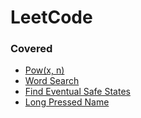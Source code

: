 # LeetCode

### Covered
- [Pow(x, n)](https://github.com/hlchanad/code-challenges/blob/master/src/leetcode/50-pow-x-n)
- [Word Search](https://github.com/hlchanad/code-challenges/blob/master/src/leetcode/79-word-search.js)
- [Find Eventual Safe States](https://github.com/hlchanad/code-challenges/blob/master/src/leetcode/802-find-eventual-safe-states.js)
- [Long Pressed Name](https://github.com/hlchanad/code-challenges/blob/master/src/leetcode/925-long-pressed-name.js)
